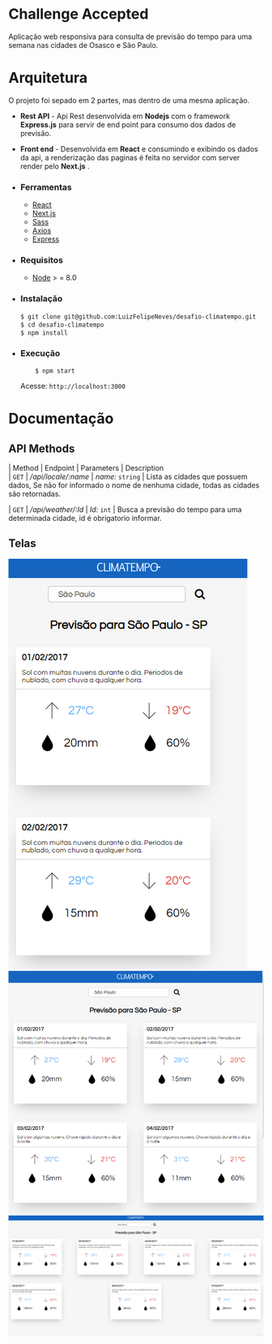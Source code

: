 # Challenge Accepted
Aplicação web responsiva para consulta de previsão do tempo para uma semana nas cidades de Osasco e São Paulo.

# Arquitetura
O projeto foi sepado em 2 partes, mas dentro de uma mesma aplicação.
- **Rest API** - Api Rest desenvolvida em **Nodejs** com o framework **Express.js** para servir de end point para consumo dos dados de previsão.
- **Front end** - Desenvolvida em **React** e consumindo e exibindo os dados da api, a renderização das paginas é feita no servidor com server render pelo **Next.js** .
  
- ### Ferramentas
  - [React](https://reactjs.org/)
  - [Next.js](https://nextjs.org/)
  - [Sass](https://sass-lang.com/)
  - [Axios](https://github.com/axios/axios)
  - [Express](https://github.com/expressjs/express)

- ### Requisitos
  - [Node]((https://nodejs.org/en/download/)) > = 8.0
- ### Instalação
    ```
    $ git clone git@github.com:LuizFelipeNeves/desafio-climatempo.git
    $ cd desafio-climatempo
    $ npm install
    ```
- ### Execução
    ```
        $ npm start
    ```
  Acesse: `http://localhost:3000`

# Documentação
## API Methods
   | Method | Endpoint                       | Parameters       | Description                                                                                     
   | `GET`  | */api/locale/:name*            | *name:* `string` | Lista as cidades que possuem dados, Se não for informado o nome de nenhuma cidade, todas as cidades são retornadas.
   
   | `GET`  | */api/weather/:Id*             | *Id:* `int`      | Busca a previsão do tempo para uma determinada cidade, id é obrigatorio informar. 

## Telas
![](./images/telas/mobile.PNG)
![](./images/telas/tablet.PNG)
![](./images/telas/desktop.PNG)
